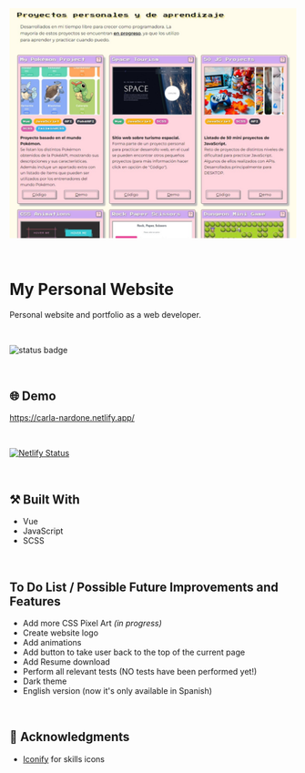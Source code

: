 <p align="center">
  <img src="https://github.com/carla-ng/my-personal-website/blob/master/src/assets/readme_image_1.jpg?raw=true" alt="My Personal Website">
</p>

<br/>

# My Personal Website
Personal website and portfolio as a web developer.

<br/>

![status badge](https://img.shields.io/badge/status-in%20progress-yellow)

<br/>

## :globe_with_meridians: Demo
https://carla-nardone.netlify.app/

<br/>

[![Netlify Status](https://api.netlify.com/api/v1/badges/bdf037ed-371f-4b0f-872e-45acc1242888/deploy-status)](https://app.netlify.com/sites/carla-nardone/deploys)

<br/>

## :hammer_and_pick: Built With
* Vue
* JavaScript
* SCSS

<br/>

## To Do List / Possible Future Improvements and Features
* Add more CSS Pixel Art _(in progress)_
* Create website logo
* Add animations
* Add button to take user back to the top of the current page
* Add Resume download
* Perform all relevant tests (NO tests have been performed yet!)
* Dark theme
* English version (now it's only available in Spanish)

<br/>

## :clap: Acknowledgments
* [Iconify](https://iconify.design/) for skills icons

